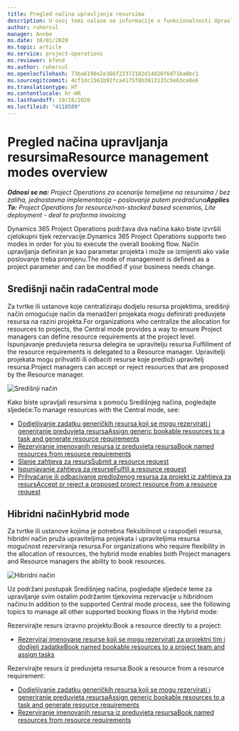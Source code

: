 ```yaml
---
title: Pregled načina upravljanja resursima
description: U ovoj temi nalaze se informacije o funkcionalnosti Upravljanja resursima u sustavu Dynamics 365 Project Operations.
author: ruhercul
manager: Annbe
ms.date: 10/01/2020
ms.topic: article
ms.service: project-operations
ms.reviewer: kfend
ms.author: ruhercul
ms.openlocfilehash: 73ba6190e2e366f22372102d14d26f6d71ba0bc1
ms.sourcegitcommit: 4cf1dc1561b92fca4175f0b3813133c5e63ce8e6
ms.translationtype: HT
ms.contentlocale: hr-HR
ms.lasthandoff: 10/28/2020
ms.locfileid: "4118509"
---
```

# <a name="resource-management-modes-overview"></a><span data-ttu-id="c012b-103">Pregled načina upravljanja resursima</span><span class="sxs-lookup"><span data-stu-id="c012b-103">Resource management modes overview</span></span>

<span data-ttu-id="c012b-104">_**Odnosi se na:** Project Operations za scenarije temeljene na resursima / bez zaliha, jednostavna implementacija – poslovanje putem predračuna_</span><span class="sxs-lookup"><span data-stu-id="c012b-104">_**Applies To:** Project Operations for resource/non-stocked based scenarios, Lite deployment - deal to proforma invoicing_</span></span>


<span data-ttu-id="c012b-105">Dynamics 365 Project Operations podržava dva načina kako biste izvršili cjelokupni tijek rezervacije.</span><span class="sxs-lookup"><span data-stu-id="c012b-105">Dynamics 365 Project Operations supports two modes in order for you to execute the overall booking flow.</span></span> <span data-ttu-id="c012b-106">Način upravljanja definiran je kao parametar projekta i može se izmijeniti ako vaše poslovanje treba promjenu.</span><span class="sxs-lookup"><span data-stu-id="c012b-106">The mode of management is defined as a project parameter and can be modified if your business needs change.</span></span>    

## <a name="central-mode"></a><span data-ttu-id="c012b-107">Središnji način rada</span><span class="sxs-lookup"><span data-stu-id="c012b-107">Central mode</span></span>
<span data-ttu-id="c012b-108">Za tvrtke ili ustanove koje centraliziraju dodjelu resursa projektima, središnji način omogućuje način da menadžeri projekata mogu definirati preduvjete resursa na razini projekta.</span><span class="sxs-lookup"><span data-stu-id="c012b-108">For organizations who centralize the allocation for resources to projects, the Central mode provides a way to ensure Project managers can define resource requirements at the project level.</span></span> <span data-ttu-id="c012b-109">Ispunjavanje preduvjeta resursa delegira se upravitelju resursa.</span><span class="sxs-lookup"><span data-stu-id="c012b-109">Fulfillment of the resource requirements is delegated to a Resource manager.</span></span> <span data-ttu-id="c012b-110">Upravitelji projekata mogu prihvatiti ili odbaciti resurse koje predloži upravitelj resursa.</span><span class="sxs-lookup"><span data-stu-id="c012b-110">Project managers can accept or reject resources that are proposed by the Resource manager.</span></span>

![Središnji način](./media/resource-management-central.png)

<span data-ttu-id="c012b-112">Kako biste upravljali resursima s pomoću Središnjeg načina, pogledajte sljedeće:</span><span class="sxs-lookup"><span data-stu-id="c012b-112">To manage resources with the Central mode, see:</span></span>

- [<span data-ttu-id="c012b-113">Dodjeljivanje zadatku generičkih resursa koji se mogu rezervirati i generiranje preduvjeta resursa</span><span class="sxs-lookup"><span data-stu-id="c012b-113">Assign generic bookable resources to a task and generate resource requirements</span></span>](https://docs.microsoft.com/dynamics365/project-service/assign-generic-bookable-resource)
- [<span data-ttu-id="c012b-114">Rezerviranje imenovanih resursa iz preduvjeta resursa</span><span class="sxs-lookup"><span data-stu-id="c012b-114">Book named resources from resource requirements</span></span>](https://docs.microsoft.com/dynamics365/project-service/book-named-resource)
- [<span data-ttu-id="c012b-115">Slanje zahtjeva za resurs</span><span class="sxs-lookup"><span data-stu-id="c012b-115">Submit a resource request</span></span>](https://docs.microsoft.com/dynamics365/project-service/submit-resource-request)
- [<span data-ttu-id="c012b-116">Ispunjavanje zahtjeva za resurse</span><span class="sxs-lookup"><span data-stu-id="c012b-116">Fulfill a resource request</span></span>](https://docs.microsoft.com/dynamics365/project-service/resource-management-fulfill-requests)
- [<span data-ttu-id="c012b-117">Prihvaćanje ili odbacivanje predloženog resursa za projekt iz zahtjeva za resurs</span><span class="sxs-lookup"><span data-stu-id="c012b-117">Accept or reject a proposed project resource from a resource request</span></span>](https://docs.microsoft.com/dynamics365/project-service/accept-reject-proposed-resource)

## <a name="hybrid-mode"></a><span data-ttu-id="c012b-118">Hibridni način</span><span class="sxs-lookup"><span data-stu-id="c012b-118">Hybrid mode</span></span>
<span data-ttu-id="c012b-119">Za tvrtke ili ustanove kojima je potrebna fleksibilnost u raspodjeli resursa, hibridni način pruža upraviteljima projekata i upraviteljima resursa mogućnost rezerviranja resursa.</span><span class="sxs-lookup"><span data-stu-id="c012b-119">For organizations who require flexibility in the allocation of resources, the hybrid mode enables both Project managers and Resource managers the ability to book resources.</span></span>

![Hibridni način](./media/resource-management-hybrid.png)

<span data-ttu-id="c012b-121">Uz podržani postupak Središnjeg načina, pogledajte sljedeće teme za upravljanje svim ostalim podržanim tijekovima rezervacije u hibridnom načinu:</span><span class="sxs-lookup"><span data-stu-id="c012b-121">In addition to the supported Central mode process, see the following topics to manage all other supported booking flows in the Hybrid mode:</span></span>

<span data-ttu-id="c012b-122">Rezervirajte resurs izravno projektu:</span><span class="sxs-lookup"><span data-stu-id="c012b-122">Book a resource directly to a project:</span></span>
- [<span data-ttu-id="c012b-123">Rezerviraj imenovane resurse koji se mogu rezervirati za projektni tim i dodijeli zadatke</span><span class="sxs-lookup"><span data-stu-id="c012b-123">Book named bookable resources to a project team and assign tasks</span></span>](https://docs.microsoft.com/dynamics365/project-service/assign-named-bookable-resource)

<span data-ttu-id="c012b-124">Rezervirajte resurs iz preduvjeta resursa:</span><span class="sxs-lookup"><span data-stu-id="c012b-124">Book a resource from a resource requirement:</span></span>
- [<span data-ttu-id="c012b-125">Dodjeljivanje zadatku generičkih resursa koji se mogu rezervirati i generiranje preduvjeta resursa</span><span class="sxs-lookup"><span data-stu-id="c012b-125">Assign generic bookable resources to a task and generate resource requirements</span></span>](https://docs.microsoft.com/dynamics365/project-service/assign-generic-bookable-resource)
- [<span data-ttu-id="c012b-126">Rezerviranje imenovanih resursa iz preduvjeta resursa</span><span class="sxs-lookup"><span data-stu-id="c012b-126">Book named resources from resource requirements</span></span>](https://docs.microsoft.com/dynamics365/project-service/book-named-resource)
